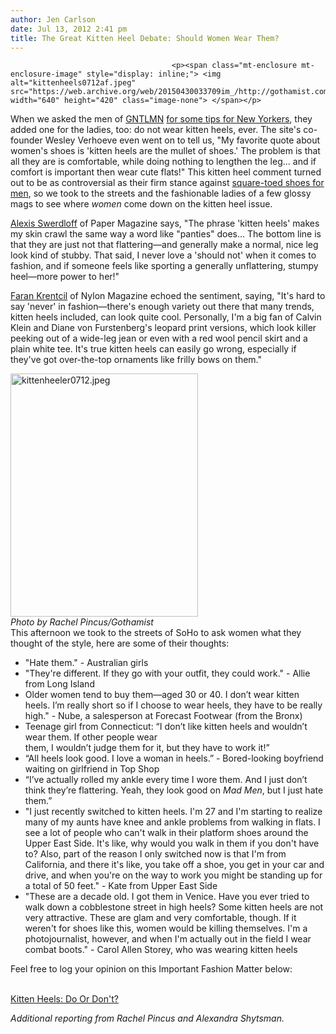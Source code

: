 ```yaml
---
author: Jen Carlson
date: Jul 13, 2012 2:41 pm
title: The Great Kitten Heel Debate: Should Women Wear Them?
---
```


	
										<p><span class="mt-enclosure mt-enclosure-image" style="display: inline;"> <img alt="kittenheels0712af.jpeg" src="https://web.archive.org/web/20150430033709im_/http://gothamist.com/attachments/arts_jen/kittenheels0712af.jpeg" width="640" height="420" class="image-none"> </span></p>

<p>When we asked the men of <a href="https://web.archive.org/web/20150430033709/http://gntlmn.com/">GNTLMN</a> <a href="https://web.archive.org/web/20150430033709/http://gothamist.com/2012/07/11/5_tips_for_new_york_men_from_the_gn.php">for some tips for New Yorkers</a>, they added one for the ladies, too: do not wear kitten heels, ever. The site&apos;s co-founder Wesley Verhoeve even went on to tell us, &quot;My favorite quote about women&apos;s shoes is &apos;kitten heels are the mullet of shoes.&apos; The problem is that all they are is comfortable, while doing nothing to lengthen the leg... and if comfort is important then wear cute flats!&quot; This kitten heel comment turned out to be as controversial as their firm stance against <a href="https://web.archive.org/web/20150430033709/http://gothamist.com/2012/07/12/should_ever_men_wear_square-toed_sh.php">square-toed shoes for men</a>, so we took to the streets and the fashionable ladies of a few glossy mags to see where <em>women</em> come down on the kitten heel issue. </p>

<p><a href="https://web.archive.org/web/20150430033709/https://twitter.com/swerdle">Alexis Swerdloff</a> of Paper Magazine says, &quot;The phrase &apos;kitten heels&apos; makes my skin crawl the same way a word like &quot;panties&quot; does... The bottom line is that they are just not that flattering&#x2014;and generally make a normal, nice leg look kind of stubby. That said, I never love a &apos;should not&apos; when it comes to fashion, and if someone feels like sporting a generally unflattering, stumpy heel&#x2014;more power to her!&quot;</p>

<p><a href="https://web.archive.org/web/20150430033709/https://twitter.com/farankrentcil">Faran Krentcil</a> of Nylon Magazine echoed the sentiment, saying, &quot;It&apos;s hard to say &apos;never&apos; in fashion&#x2014;there&apos;s enough variety out there that many trends, kitten heels included, can look quite cool.  Personally, I&apos;m a big fan of Calvin Klein and Diane von Furstenberg&apos;s leopard print versions, which look killer peeking out of a wide-leg jean or even with a red wool pencil skirt and a plain white tee.  It&apos;s true kitten heels can easily go wrong, especially if they&apos;ve got over-the-top ornaments like frilly bows on them.&quot;</p>

<p><span class="mt-enclosure mt-enclosure-image" style="display: inline;"> </span></p><div class="image-right"> <img alt="kittenheeler0712.jpeg" src="https://web.archive.org/web/20150430033709im_/http://gothamist.com/attachments/arts_jen/kittenheeler0712.jpeg" width="300" height="389"> <br> <i style=" width:300px; ;display:block"> Photo by Rachel Pincus/Gothamist</i></div> This afternoon we took to the streets of SoHo to ask women what they thought of the style, here are some of their thoughts:<ul><li>&quot;Hate them.&quot; - Australian girls<br>
</li><li>&quot;They&apos;re different. If they go with your outfit, they could work.&quot; - Allie from Long Island<br>
</li><li>Older women tend to buy them&#x2014;aged 30 or 40. I don&#x2019;t wear kitten heels. I&#x2019;m really short so if I choose to wear heels, they have to be really high.&quot; - Nube, a salesperson at Forecast Footwear (from the Bronx)<br>
</li><li>Teenage girl from Connecticut: &#x201C;I don&#x2019;t like kitten heels and wouldn&#x2019;t wear them. If other people wear<br>
them, I wouldn&#x2019;t judge them for it, but they have to work it!&#x201D;<br>
</li><li>&#x201C;All heels look good. I love a woman in heels.&#x201D; - Bored-looking boyfriend waiting on girlfriend in Top Shop<br>
</li><li>&#x201C;I&#x2019;ve actually rolled my ankle every time I wore them. And I just don&#x2019;t think they&#x2019;re flattering. Yeah, they look good on <em>Mad Men</em>, but I just hate them.&#x201D;<br>
</li><li>&quot;I just recently switched to kitten heels. I&apos;m 27 and I&apos;m starting to realize many of my aunts have knee and ankle problems from walking in flats. I see a lot of people who can&apos;t walk in their platform shoes around the Upper East Side. It&apos;s like, why would you walk in them if you don&apos;t have to? Also, part of the reason I only switched now is that I&apos;m from California, and there it&apos;s like, you take off a shoe, you get in your car and drive, and when you&apos;re on the way to work you might be standing up for a total of 50 feet.&quot; - Kate from Upper East Side<br>
</li><li>&quot;These are a decade old. I got them in Venice. Have you ever tried to walk down a cobblestone street in high heels? Some kitten heels are not very attractive. These are glam and very comfortable, though. If it weren&apos;t for shoes like this, women would be killing themselves. I&apos;m a photojournalist, however, and when I&apos;m actually out in the field I wear combat boots.&quot; - Carol Allen Storey, who was wearing kitten heels</li></ul>Feel free to log your opinion on this Important Fashion Matter below:<p></p>

<p><script type="text/javascript" charset="utf-8" src="https://web.archive.org/web/20150430033709js_/http://static.polldaddy.com/p/6388180.js"></script><br>
<noscript><a href="https://web.archive.org/web/20150430033709/http://polldaddy.com/poll/6388180/">Kitten Heels: Do Or Don't?</a></noscript></p>

<p><em>Additional reporting from Rachel Pincus and Alexandra Shytsman.</em></p>					
										
									
				